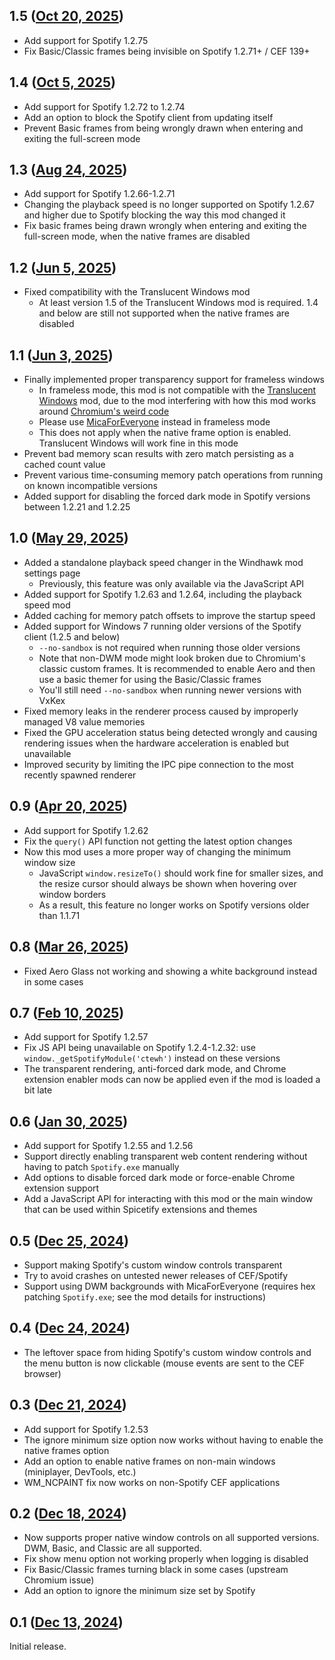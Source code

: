 ## 1.5 ([Oct 20, 2025](https://github.com/ramensoftware/windhawk-mods/blob/c09f0f7e253100a65cff60ea5399a8d5074623c9/mods/cef-titlebar-enabler-universal.wh.cpp))

* Add support for Spotify 1.2.75
* Fix Basic/Classic frames being invisible on Spotify 1.2.71+ / CEF 139+

## 1.4 ([Oct 5, 2025](https://github.com/ramensoftware/windhawk-mods/blob/3e8b6dcf0692df8cdba401d7d6ef4ee54ce5bdbe/mods/cef-titlebar-enabler-universal.wh.cpp))

* Add support for Spotify 1.2.72 to 1.2.74
* Add an option to block the Spotify client from updating itself
* Prevent Basic frames from being wrongly drawn when entering and exiting the full-screen mode

## 1.3 ([Aug 24, 2025](https://github.com/ramensoftware/windhawk-mods/blob/bdd9ada4189479dd475c3db41ee033f5ef190a17/mods/cef-titlebar-enabler-universal.wh.cpp))

* Add support for Spotify 1.2.66-1.2.71
* Changing the playback speed is no longer supported on Spotify 1.2.67 and higher due to Spotify blocking the way this mod changed it
* Fix basic frames being drawn wrongly when entering and exiting the full-screen mode, when the native frames are disabled

## 1.2 ([Jun 5, 2025](https://github.com/ramensoftware/windhawk-mods/blob/4341502030118d63157c4bc43d74f199aa667e19/mods/cef-titlebar-enabler-universal.wh.cpp))

* Fixed compatibility with the Translucent Windows mod
    * At least version 1.5 of the Translucent Windows mod is required. 1.4 and below are still not supported when the native frames are disabled

## 1.1 ([Jun 3, 2025](https://github.com/ramensoftware/windhawk-mods/blob/5a9dafdec518bcd45686bc0e87f61858f7ce5d01/mods/cef-titlebar-enabler-universal.wh.cpp))

* Finally implemented proper transparency support for frameless windows
    * In frameless mode, this mod is not compatible with the [Translucent Windows](https://windhawk.net/mods/translucent-windows) mod, due to the mod interfering with how this mod works around [Chromium's weird code](https://source.chromium.org/chromium/chromium/src/+/main:ui/views/win/hwnd_message_handler.cc;drc=339fea7fafdc1ba5b16e7b2fa6f9d996b65348a3;l=616)
    * Please use [MicaForEveryone](https://github.com/MicaForEveryone/MicaForEveryone) instead in frameless mode
    * This does not apply when the native frame option is enabled. Translucent Windows will work fine in this mode
* Prevent bad memory scan results with zero match persisting as a cached count value
* Prevent various time-consuming memory patch operations from running on known incompatible versions
* Added support for disabling the forced dark mode in Spotify versions between 1.2.21 and 1.2.25

## 1.0 ([May 29, 2025](https://github.com/ramensoftware/windhawk-mods/blob/363a9ab160fe2975c2fc1a7c359b488bbd43cc88/mods/cef-titlebar-enabler-universal.wh.cpp))

* Added a standalone playback speed changer in the Windhawk mod settings page
  * Previously, this feature was only available via the JavaScript API
* Added support for Spotify 1.2.63 and 1.2.64, including the playback speed mod
* Added caching for memory patch offsets to improve the startup speed
* Added support for Windows 7 running older versions of the Spotify client (1.2.5 and below)
  * `--no-sandbox` is not required when running those older versions
  * Note that non-DWM mode might look broken due to Chromium's classic custom frames. It is recommended to enable Aero and then use a basic themer for using the Basic/Classic frames
  * You'll still need `--no-sandbox` when running newer versions with VxKex
* Fixed memory leaks in the renderer process caused by improperly managed V8 value memories
* Fixed the GPU acceleration status being detected wrongly and causing rendering issues when the hardware acceleration is enabled but unavailable
* Improved security by limiting the IPC pipe connection to the most recently spawned renderer

## 0.9 ([Apr 20, 2025](https://github.com/ramensoftware/windhawk-mods/blob/1d248fdd4964e037fc00cb9799cd5fb55fe92f77/mods/cef-titlebar-enabler-universal.wh.cpp))

* Add support for Spotify 1.2.62
* Fix the `query()` API function not getting the latest option changes
* Now this mod uses a more proper way of changing the minimum window size
  * JavaScript `window.resizeTo()` should work fine for smaller sizes, and the resize cursor should always be shown when hovering over window borders
  * As a result, this feature no longer works on Spotify versions older than 1.1.71

## 0.8 ([Mar 26, 2025](https://github.com/ramensoftware/windhawk-mods/blob/e3cf3ac434db56bfb98c39e23f2215a8c4106600/mods/cef-titlebar-enabler-universal.wh.cpp))

* Fixed Aero Glass not working and showing a white background instead in some cases

## 0.7 ([Feb 10, 2025](https://github.com/ramensoftware/windhawk-mods/blob/da2e72abc1f05e34d0737578eb8fcc8a17780a59/mods/cef-titlebar-enabler-universal.wh.cpp))

* Add support for Spotify 1.2.57
* Fix JS API being unavailable on Spotify 1.2.4-1.2.32: use `window._getSpotifyModule('ctewh')` instead on these versions
* The transparent rendering, anti-forced dark mode, and Chrome extension enabler mods can now be applied even if the mod is loaded a bit late

## 0.6 ([Jan 30, 2025](https://github.com/ramensoftware/windhawk-mods/blob/1a126cbd6d9e3d268ccfe23eb3a5774acb456102/mods/cef-titlebar-enabler-universal.wh.cpp))

* Add support for Spotify 1.2.55 and 1.2.56
* Support directly enabling transparent web content rendering without having to patch `Spotify.exe` manually
* Add options to disable forced dark mode or force-enable Chrome extension support
* Add a JavaScript API for interacting with this mod or the main window that can be used within Spicetify extensions and themes

## 0.5 ([Dec 25, 2024](https://github.com/ramensoftware/windhawk-mods/blob/d25beeb3c894c97d36c4fe7b52e67a3505ad78e2/mods/cef-titlebar-enabler-universal.wh.cpp))

* Support making Spotify's custom window controls transparent
* Try to avoid crashes on untested newer releases of CEF/Spotify
* Support using DWM backgrounds with MicaForEveryone (requires hex patching `Spotify.exe`; see the mod details for instructions)

## 0.4 ([Dec 24, 2024](https://github.com/ramensoftware/windhawk-mods/blob/b8b4b7aaa97eae0a573b4cde7bcd95b869448bd9/mods/cef-titlebar-enabler-universal.wh.cpp))

* The leftover space from hiding Spotify's custom window controls and the menu button is now clickable (mouse events are sent to the CEF browser)

## 0.3 ([Dec 21, 2024](https://github.com/ramensoftware/windhawk-mods/blob/e1dedbdcf972be80fa02d122d7379f9ca91e7582/mods/cef-titlebar-enabler-universal.wh.cpp))

* Add support for Spotify 1.2.53
* The ignore minimum size option now works without having to enable the native frames option
* Add an option to enable native frames on non-main windows (miniplayer, DevTools, etc.)
* WM_NCPAINT fix now works on non-Spotify CEF applications

## 0.2 ([Dec 18, 2024](https://github.com/ramensoftware/windhawk-mods/blob/d9e7075dc68171e319427778e094cf9945dbe4a9/mods/cef-titlebar-enabler-universal.wh.cpp))

* Now supports proper native window controls on all supported versions. DWM, Basic, and Classic are all supported.
* Fix show menu option not working properly when logging is disabled
* Fix Basic/Classic frames turning black in some cases (upstream Chromium issue)
* Add an option to ignore the minimum size set by Spotify

## 0.1 ([Dec 13, 2024](https://github.com/ramensoftware/windhawk-mods/blob/1c42a261bb552580949476c51ff569b15070ad6e/mods/cef-titlebar-enabler-universal.wh.cpp))

Initial release.
